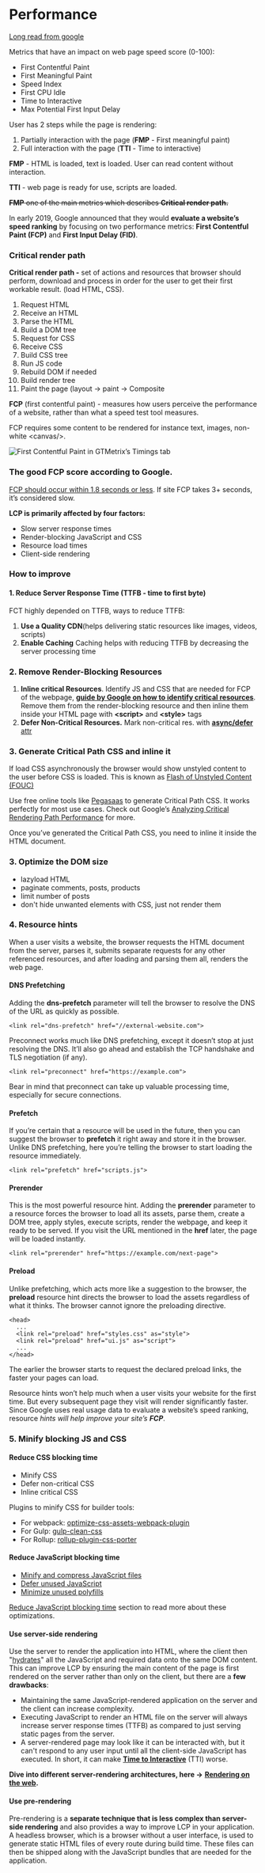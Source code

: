 # Performance

[Long read from google](https://web.dev/fast/#optimize-your-javascript)

Metrics that have an impact on web page speed score \(0-100\):

* First Contentful Paint
* First Meaningful Paint
* Speed Index
* First CPU Idle
* Time to Interactive
* Max Potential First Input Delay

User has 2 steps while the page is rendering:

1. Partially interaction with the page \(**FMP** - First meaningful paint\)
2. Full interaction with the page \(**TTI** - Time to interactive\)

**FMP** -  HTML is loaded, text is loaded. User can read content without interaction.

**TTI** - web page is ready for use, scripts are loaded.

~~**FMP** one of the main metrics which describes **Critical render path.**~~

In early 2019, Google announced that they would **evaluate a website’s speed ranking** by focusing on two performance metrics: **First Contentful Paint \(FCP\)** and **First Input Delay \(FID\)**.

### Critical render path

**Critical render path -** set of actions and resources that browser should perform, download and process in order for the user to get their first workable result. \(load HTML, CSS\).

1. Request HTML
2. Receive an HTML
3. Parse the HTML
4. Build a DOM tree
5. Request for CSS
6. Receive CSS
7. Build CSS tree
8. Run JS code
9. Rebuild DOM if needed
10. Build render tree
11. Paint the page \(layout -&gt; paint -&gt; Composite

**FCP** \(first contentful paint\) -  measures how users perceive the performance of a website, rather than what a speed test tool measures.

FCP requires some content to be rendered for instance text, images, non-white &lt;canvas/&gt;.

![First Contentful Paint in GTMetrix&#x2019;s Timings tab](../../.gitbook/assets/image%20%282%29.png)

### The good FCP score according to Google.

[FCP should occur within 1.8 seconds or less](https://web.dev/fcp/#what-is-a-good-fcp-score). If site FCP takes 3+ seconds, it’s considered slow.

**LCP is primarily affected by four factors:**

* Slow server response times
* Render-blocking JavaScript and CSS
* Resource load times
* Client-side rendering

### How to improve 

#### 1. Reduce Server Response Time \(TTFB - time to first byte\)

FCT highly depended on TTFB, ways to reduce TTFB:

1. **Use a Quality CDN**\(helps delivering static resources like images, videos, scripts\)
2. **Enable Caching** Caching helps with reducing TTFB by decreasing the server processing time

### 2. Remove Render-Blocking Resources

1. **Inline critical Resources**. Identify JS and CSS that are needed for FCP of the webpage,  [**guide by Google on how to identify critical resources**](https://web.dev/render-blocking-resources/#how-to-identify-critical-resources). Remove them from the render-blocking resource and then inline them inside your HTML page with **&lt;script&gt;** and **&lt;style&gt;** tags
2. **Defer Non-Critical Resources.** Mark non-critical res. with [**async/defer** attr](https://javascript.info/script-async-defer)

### 3. Generate Critical Path CSS and inline it

If load CSS asynchronously the browser would show unstyled content to the user before CSS is loaded. This is known as [Flash of Unstyled Content \(FOUC\)](https://en.wikipedia.org/wiki/Flash_of_unstyled_content) 

Use free online tools like [Pegasaas](https://pegasaas.com/critical-path-css-generator/) to generate Critical Path CSS. It works perfectly for most use cases. Check out Google’s [Analyzing Critical Rendering Path Performance](https://developers.google.com/web/fundamentals/performance/critical-rendering-path/analyzing-crp) for more.

Once you’ve generated the Critical Path CSS, you need to inline it inside the HTML document.

### 3. Optimize the DOM size

* lazyload HTML
* paginate comments, posts, products
* limit number of posts
* don't hide unwanted elements with CSS, just not render them

### 4. Resource hints

When a user visits a website, the browser requests the HTML document from the server, parses it, submits separate requests for any other referenced resources, and after loading and parsing them all, renders the web page.

#### **DNS Prefetching**

Adding the **dns-prefetch** parameter will tell the browser to resolve the DNS of the URL as quickly as possible. 

```text
<link rel="dns-prefetch" href="//external-website.com">
```

Preconnect works much like DNS prefetching, except it doesn’t stop at just resolving the DNS. It’ll also go ahead and establish the TCP handshake and TLS negotiation \(if any\).

```text
<link rel="preconnect" href="https://example.com">
```

Bear in mind that preconnect can take up valuable processing time, especially for secure connections.

#### **Prefetch**

If you’re certain that a resource will be used in the future, then you can suggest the browser to **prefetch** it right away and store it in the browser. Unlike DNS prefetching, here you’re telling the browser to start loading the resource immediately.   


```text
<link rel="prefetch" href="scripts.js">
```

#### **Prerender**

This is the most powerful resource hint. Adding the **prerender** parameter to a resource forces the browser to load all its assets, parse them, create a DOM tree, apply styles, execute scripts, render the webpage, and keep it ready to be served. If you visit the URL mentioned in the **href** later, the page will be loaded instantly.

```text
<link rel="prerender" href="https://example.com/next-page">
```

#### **Preload**

Unlike prefetching, which acts more like a suggestion to the browser, the **preload** resource hint directs the browser to load the assets regardless of what it thinks. The browser cannot ignore the preloading directive.

```text
<head>
  ...
  <link rel="preload" href="styles.css" as="style">
  <link rel="preload" href="ui.js" as="script">
  ...
</head>
```

The earlier the browser starts to request the declared preload links, the faster your pages can load.

Resource hints won’t help much when a user visits your website for the first time. But every subsequent page they visit will render significantly faster. Since Google uses real usage data to evaluate a website’s speed ranking, resource _hints will help improve your site’s **FCP**_.

### 5. Minify blocking JS and CSS

#### Reduce CSS blocking time <a id="reduce-css-blocking-time"></a>

* Minify CSS
* Defer non-critical CSS
* Inline critical CSS

Plugins to minify CSS for builder tools:

* For webpack: [optimize-css-assets-webpack-plugin](https://github.com/NMFR/optimize-css-assets-webpack-plugin)
* For Gulp: [gulp-clean-css](https://www.npmjs.com/package/gulp-clean-css)
* For Rollup: [rollup-plugin-css-porter](https://www.npmjs.com/package/rollup-plugin-css-porter)

#### Reduce JavaScript blocking time <a id="reduce-javascript-blocking-time"></a>

* [Minify and compress JavaScript files](https://web.dev/reduce-network-payloads-using-text-compression/)
* [Defer unused JavaScript](https://web.dev/reduce-javascript-payloads-with-code-splitting/)
* [Minimize unused polyfills](https://web.dev/serve-modern-code-to-modern-browsers/)

[Reduce JavaScript blocking time](https://web.dev/optimize-lcp/#reduce-javascript-blocking-time) section to read more about these optimizations.  


#### Use server-side rendering

Use the server to render the application into HTML, where the client then "[hydrates](https://www.gatsbyjs.org/docs/react-hydration/)" all the JavaScript and required data onto the same DOM content. This can improve LCP by ensuring the main content of the page is first rendered on the server rather than only on the client, but there are a **few drawbacks**:

* Maintaining the same JavaScript-rendered application on the server and the client can increase complexity.
* Executing JavaScript to render an HTML file on the server will always increase server response times \(TTFB\) as compared to just serving static pages from the server.
* A server-rendered page may look like it can be interacted with, but it can't respond to any user input until all the client-side JavaScript has executed. In short, it can make [**Time to Interactive**](https://web.dev/tti/) \(TTI\) worse.

**Dive into different server-rendering architectures, here -&gt;** [**Rendering on the web**](https://developers.google.com/web/updates/2019/02/rendering-on-the-web)**.**

#### Use pre-rendering <a id="use-pre-rendering"></a>

Pre-rendering is a **separate technique that is less complex than server-side rendering** and also provides a way to improve LCP in your application. A headless browser, which is a browser without a user interface, is used to generate static HTML files of every route during build time. These files can then be shipped along with the JavaScript bundles that are needed for the application.



